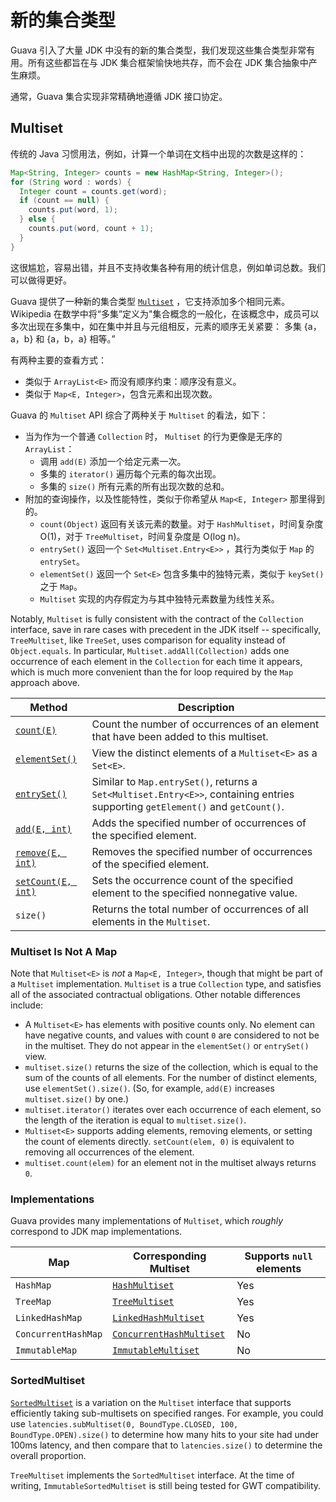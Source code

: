 # 新的集合类型

Guava 引入了大量 JDK 中没有的新的集合类型，我们发现这些集合类型非常有用。所有这些都旨在与 JDK 集合框架愉快地共存，而不会在 JDK 集合抽象中产生麻烦。

通常，Guava 集合实现非常精确地遵循 JDK 接口协定。

## Multiset

传统的 Java 习惯用法，例如，计算一个单词在文档中出现的次数是这样的：

```java
Map<String, Integer> counts = new HashMap<String, Integer>();
for (String word : words) {
  Integer count = counts.get(word);
  if (count == null) {
    counts.put(word, 1);
  } else {
    counts.put(word, count + 1);
  }
}
```

这很尴尬，容易出错，并且不支持收集各种有用的统计信息，例如单词总数。我们可以做得更好。

Guava 提供了一种新的集合类型 [`Multiset`](http://google.github.io/guava/releases/snapshot/api/docs/com/google/common/collect/Multiset.html) ，它支持添加多个相同元素。Wikipedia 在数学中将“多集”定义为"集合概念的一般化，在该概念中，成员可以多次出现在多集中，如在集中并且与元组相反，元素的顺序无关紧要： 多集 {a，a，b} 和 {a，b，a} 相等。”

有两种主要的查看方式：

- 类似于 `ArrayList<E>` 而没有顺序约束：顺序没有意义。
- 类似于 `Map<E, Integer>`，包含元素和出现次数。

Guava 的 `Multiset` API 综合了两种关于 `Multiset` 的看法，如下：

- 当为作为一个普通 `Collection` 时， `Multiset` 的行为更像是无序的 `ArrayList`：
  - 调用 `add(E)` 添加一个给定元素一次。
  - 多集的 `iterator()` 遍历每个元素的每次出现。
  - 多集的 `size()` 所有元素的所有出现次数的总和。
- 附加的查询操作，以及性能特性，类似于你希望从 `Map<E, Integer>` 那里得到的。
  - `count(Object)` 返回有关该元素的数量。对于 `HashMultiset`，时间复杂度 O(1)，对于 `TreeMultiset`，时间复杂度是 O(log n)。
  - `entrySet()` 返回一个 `Set<Multiset.Entry<E>>` ，其行为类似于 `Map` 的 `entrySet`。
  - `elementSet()` 返回一个 `Set<E>` 包含多集中的独特元素，类似于 `keySet()` 之于 `Map`。
  - `Multiset` 实现的内存假定为与其中独特元素数量为线性关系。

Notably, `Multiset` is fully consistent with the contract of the `Collection` interface, save in rare cases with precedent in the JDK itself -- specifically, `TreeMultiset`, like `TreeSet`, uses comparison for equality instead of `Object.equals`. In particular, `Multiset.addAll(Collection)` adds one occurrence of each element in the `Collection` for each time it appears, which is much more convenient than the for loop required by the `Map` approach above.

| Method                                                       | Description                                                  |
| ------------------------------------------------------------ | ------------------------------------------------------------ |
| [`count(E)`](http://google.github.io/guava/releases/snapshot/api/docs/com/google/common/collect/Multiset.html#count-java.lang.Object-) | Count the number of occurrences of an element that have been added to this multiset. |
| [`elementSet()`](http://google.github.io/guava/releases/snapshot/api/docs/com/google/common/collect/Multiset.html#elementSet--) | View the distinct elements of a `Multiset<E>` as a `Set<E>`. |
| [`entrySet()`](http://google.github.io/guava/releases/snapshot/api/docs/com/google/common/collect/Multiset.html#entrySet--) | Similar to `Map.entrySet()`, returns a `Set<Multiset.Entry<E>>`, containing entries supporting `getElement()` and `getCount()`. |
| [`add(E, int)`](http://google.github.io/guava/releases/snapshot/api/docs/com/google/common/collect/Multiset.html#add-java.lang.Object-int-) | Adds the specified number of occurrences of the specified element. |
| [`remove(E, int)`](http://google.github.io/guava/releases/snapshot/api/docs/com/google/common/collect/Multiset.html#remove-java.lang.Object-int--) | Removes the specified number of occurrences of the specified element. |
| [`setCount(E, int)`](http://google.github.io/guava/releases/snapshot/api/docs/com/google/common/collect/Multiset.html#setCount-E-int-) | Sets the occurrence count of the specified element to the specified nonnegative value. |
| `size()`                                                     | Returns the total number of occurrences of all elements in the `Multiset`. |

### Multiset Is Not A Map

Note that `Multiset<E>` is *not* a `Map<E, Integer>`, though that might be part of a `Multiset` implementation. `Multiset` is a true `Collection` type, and satisfies all of the associated contractual obligations. Other notable differences include:

- A `Multiset<E>` has elements with positive counts only. No element can have negative counts, and values with count `0` are considered to not be in the multiset. They do not appear in the `elementSet()` or `entrySet()` view.
- `multiset.size()` returns the size of the collection, which is equal to the sum of the counts of all elements. For the number of distinct elements, use `elementSet().size()`. (So, for example, `add(E)` increases `multiset.size()` by one.)
- `multiset.iterator()` iterates over each occurrence of each element, so the length of the iteration is equal to `multiset.size()`.
- `Multiset<E>` supports adding elements, removing elements, or setting the count of elements directly. `setCount(elem, 0)` is equivalent to removing all occurrences of the element.
- `multiset.count(elem)` for an element not in the multiset always returns `0`.

### Implementations

Guava provides many implementations of `Multiset`, which *roughly* correspond to JDK map implementations.

| Map                 | Corresponding Multiset                                       | Supports `null` elements |
| ------------------- | ------------------------------------------------------------ | ------------------------ |
| `HashMap`           | [`HashMultiset`](http://google.github.io/guava/releases/snapshot/api/docs/com/google/common/collect/HashMultiset.html) | Yes                      |
| `TreeMap`           | [`TreeMultiset`](http://google.github.io/guava/releases/snapshot/api/docs/com/google/common/collect/TreeMultiset.html) | Yes                      |
| `LinkedHashMap`     | [`LinkedHashMultiset`](http://google.github.io/guava/releases/snapshot/api/docs/com/google/common/collect/LinkedHashMultiset.html) | Yes                      |
| `ConcurrentHashMap` | [`ConcurrentHashMultiset`](http://google.github.io/guava/releases/snapshot/api/docs/com/google/common/collect/ConcurrentHashMultiset.html) | No                       |
| `ImmutableMap`      | [`ImmutableMultiset`](http://google.github.io/guava/releases/snapshot/api/docs/com/google/common/collect/ImmutableMultiset.html) | No                       |

### SortedMultiset

[`SortedMultiset`](http://google.github.io/guava/releases/snapshot/api/docs/com/google/common/collect/SortedMultiset.html) is a variation on the `Multiset` interface that supports efficiently taking sub-multisets on specified ranges. For example, you could use `latencies.subMultiset(0, BoundType.CLOSED, 100, BoundType.OPEN).size()` to determine how many hits to your site had under 100ms latency, and then compare that to `latencies.size()` to determine the overall proportion.

`TreeMultiset` implements the `SortedMultiset` interface. At the time of writing, `ImmutableSortedMultiset` is still being tested for GWT compatibility.
